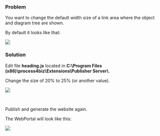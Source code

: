 ### Problem

You want to change the default width size of a link area where the
object and diagram tree are shown.

By default it looks like that:

![](//images.ctfassets.net/utx1h0gfm1om/5KuWPcyJZmQqW8Y0sgiqoK/2c9933601faad596a8263dbba0af741d/328314.png)

### Solution

Edit file **heading.js** located in **C:\\Program Files
(x86)\\process4biz\\Extensions\\Publisher Server\\**.

Change the size of 20% to 25% (or another value).

![](//images.ctfassets.net/utx1h0gfm1om/33bXvZenSUmiewaaucIoMu/bef0254284d24db38ca856b7dded04f0/328943.png)

 

Publish and generate the website again.

The WebPortal will look like this:

![](//images.ctfassets.net/utx1h0gfm1om/2TboPWdRpuQQEY0cyiIgKu/0b1345de87c6b7aa95f3537651dedfa9/328315.png)

